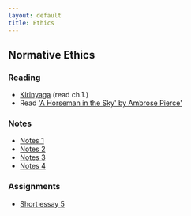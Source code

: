 ```yaml
---
layout: default
title: Ethics
---
```


## Normative Ethics

### Reading 

+ [Kirinyaga](Kirinyaga.epub) (read ch.1.)
+ Read ['A Horseman in the Sky' by Ambrose Pierce'](Horseman.pdf)

### Notes

+ [Notes 1](Handout)
+ [Notes 2](Handout2)
+ [Notes 3](Handout3)
+ [Notes 4](Handout4)

### Assignments 
+ [Short essay 5](DQ3)


